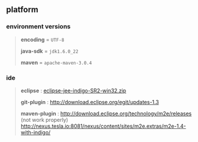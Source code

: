 ## platform



### environment versions
> **encoding** = `UTF-8`
>
> **java-sdk** = `jdk1.6.0_22`
>
> **maven** = `apache-maven-3.0.4`


### ide
> **eclipse** : [eclipse-jee-indigo-SR2-win32.zip][]
>
> **git-plugin** : http://download.eclipse.org/egit/updates-1.3
>
> **maven-plugin** : http://download.eclipse.org/technology/m2e/releases (not work properly)
								     http://nexus.tesla.io:8081/nexus/content/sites/m2e.extras/m2e-1.4-with-indigo/


[eclipse-jee-indigo-SR2-win32.zip]: http://www.eclipse.org/downloads/packages/release/indigo/sr2

